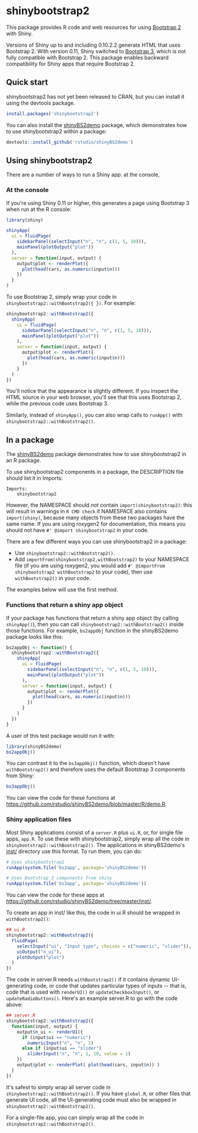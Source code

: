 shinybootstrap2
===============

This package provides R code and web resources for using [Bootstrap 2](http://getbootstrap.com/2.3.2/) with Shiny.

Versions of Shiny up to and including 0.10.2.2 generate HTML that uses Bootstrap 2. With version 0.11, Shiny switched to [Bootstrap 3](http://getbootstrap.com/), which is not fully compatible with Bootstrap 2. This package enables backward compatibility for Shiny apps that require Bootstrap 2.


## Quick start

shinybootstrap2 has not yet been released to CRAN, but you can install it using the devtools package.


```R
install.packages('shinybootstrap2')
```

You can also install the [shinyBS2demo](https://github.com/rstudio/shinyBS2demo) package, which demonstrates how to use shinybootstrap2 within a package:

```R
devtools::install_github('rstudio/shinyBS2demo')
```


## Using shinybootstrap2

There are a number of ways to run a Shiny app: at the console, 

### At the console

If you're using Shiny 0.11 or higher, this generates a page using Bootstrap 3 when run at the R console:

```R
library(shiny)

shinyApp(
  ui = fluidPage(
    sidebarPanel(selectInput("n", "n", c(1, 5, 10))),
    mainPanel(plotOutput("plot"))
  ),
  server = function(input, output) {
    output$plot <- renderPlot({
      plot(head(cars, as.numeric(input$n)))
    })
  }
)
```


To use Bootstrap 2, simply wrap your code in `shinybootstrap2::withBootstrap2({ })`. For example:

```R
shinybootstrap2::withBootstrap2({
  shinyApp(
    ui = fluidPage(
      sidebarPanel(selectInput("n", "n", c(1, 5, 10))),
      mainPanel(plotOutput("plot"))
    ),
    server = function(input, output) {
      output$plot <- renderPlot({
        plot(head(cars, as.numeric(input$n)))
      })
    }
  )
})
```

You'll notice that the appearance is slightly different. If you inspect the HTML source in your web browser, you'll see that this uses Bootstrap 2, while the previous code uses Bootstrap 3.

Similarly, instead of `shinyApp()`, you can also wrap calls to `runApp()` with `shinybootstrap2::withBootstrap2()`.


## In a package

The [shinyBS2demo](https://github.com/rstudio/shinyBS2demo/) package demonstrates how to use shinybootstrap2 in an R package.

To use shinybootstrap2 components in a package, the DESCRIPTION file should list it in Imports:

```
Imports:
    shinybootstrap2
```

However, the NAMESPACE should _not_ contain `import(shinybootstrap2)`: this will result in warnings in `R CMD check` if NAMESPACE also contains `import(shiny)`, because many objects from these two packages have the same name. If you are using roxygen2 for documentation, this means you should not have `#' @import shinybootstrap2` in your code.

There are a few different ways you can use shinybootstrap2 in a package:

* Use `shinybootstrap2::withBootstrap2()`.
* Add `importFrom(shinybootstrap2,withBootstrap2)` to your NAMESPACE file (if you are using roxygen2, you would add `#' @importFrom shinybootstrap2 withBootstrap2` to your code), then use `withBootstrap2()` in your code. 

The examples below will use the first method.

### Functions that return a shiny app object

If your package has functions that return a shiny app object (by calling `shinyApp()`), then you can call `shinybootstrap2::withBootstrap2()` inside those functions. For example, `bs2appObj` function in the shinyBS2demo package looks like this:

```R
bs2appObj <- function() {
  shinybootstrap2::withBootstrap2({
    shinyApp(
      ui = fluidPage(
        sidebarPanel(selectInput("n", "n", c(1, 5, 10))),
        mainPanel(plotOutput("plot"))
      ),
      server = function(input, output) {
        output$plot <- renderPlot({
          plot(head(cars, as.numeric(input$n)))
        })
      }
    )
  })
}
```

A user of this test package would run it with:

```R
library(shinyBS2demo)
bs2appObj()
```

You can contrast it to the `bs3appObj()` function, which doesn't have `withBootstrap2()` and therefore uses the default Bootstrap 3 components from Shiny:

```R
bs3appObj()
```

You can view the code for these functions at https://github.com/rstudio/shinyBS2demo/blob/master/R/demo.R.


### Shiny application files

Most Shiny applications consist of a `server.R` plus `ui.R`, or, for single file apps, `app.R`. To use these with shinybootstrap2, simply wrap all the code in `shinybootstrap2::withBootstrap2()`. The applications in shinyBS2demo's [inst/](https://github.com/rstudio/shinyBS2demo/tree/master/inst) directory use this format. To run them, you can do:


```R
# Uses shinybootstrap2
runApp(system.file('bs2app', package='shinyBS2demo'))

# Uses Bootstrap 3 components from shiny
runApp(system.file('bs3app', package='shinyBS2demo'))
```

You can view the code for these apps at https://github.com/rstudio/shinyBS2demo/tree/master/inst/.

To create an app in inst/ like this, the code in ui.R should be wrapped in `withBootstrap2()`:

```R
## ui.R
shinybootstrap2::withBootstrap2({
  fluidPage(
    selectInput("ui", "Input type", choices = c("numeric", "slider")),
    uiOutput("n_ui"),
    plotOutput("plot")
  )
})
```

The code in server.R needs `withBootstrap2()` if it contains dynamic UI-generating code, or code that updates particular types of inputs -- that is, code that is used with `renderUI()` or `updateCheckboxInput()`, or `updateRadioButtons()`. Here's an example server.R to go with the code above:

```R
## server.R
shinybootstrap2::withBootstrap2({
  function(input, output) {
    output$n_ui <- renderUI({
      if (input$ui == "numeric")
        numericInput("n", "n", 1)
      else if (input$ui == "slider")
        sliderInput("n", "n", 1, 10, value = 1)
    })
    output$plot <- renderPlot( plot(head(cars, input$n)) )
  }
})
```

It's safest to simply wrap all server code in `shinybootstrap2::withBootstrap2()`. If you have `global.R`, or other files that generate UI code, all the UI-generating code must also be wrapped in `shinybootstrap2::withBootstrap2()`.


For a single-file app, you can simply wrap all the code in `shinybootstrap2::withBootstrap2()`.
